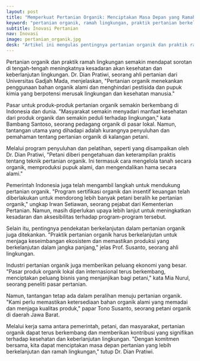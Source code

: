 ```yaml
---
layout: post
title: "Memperkuat Pertanian Organik: Menciptakan Masa Depan yang Ramah Lingkungan"
keyword: "pertanian organik, ramah lingkungan, praktik pertanian berkelanjutan, pasar produk organik"
subtitle: Inovasi Pertanian
nav: Inovasi
image: pertanian_organik.jpg
desk: "Artikel ini mengulas pentingnya pertanian organik dan praktik ramah lingkungan untuk memenuhi permintaan pasar yang meningkat terhadap produk organik. Dengan wawancara narasumber ahli dan praktisi, artikel ini menyoroti tantangan dan peluang dalam pengembangan pertanian organik di Indonesia"
---
```

Pertanian organik dan praktik ramah lingkungan semakin mendapat sorotan di tengah-tengah meningkatnya kesadaran akan kesehatan dan keberlanjutan lingkungan. Dr. Dian Pratiwi, seorang ahli pertanian dari Universitas Gadjah Mada, menjelaskan, "Pertanian organik menekankan penggunaan bahan organik alami dan menghindari pestisida dan pupuk kimia yang berpotensi merusak lingkungan dan kesehatan manusia."

Pasar untuk produk-produk pertanian organik semakin berkembang di Indonesia dan dunia. "Masyarakat semakin menyadari manfaat kesehatan dari produk organik dan semakin peduli terhadap lingkungan," kata Bambang Santoso, seorang pedagang organik di pasar lokal. Namun, tantangan utama yang dihadapi adalah kurangnya penyuluhan dan pemahaman tentang pertanian organik di kalangan petani.

Melalui program penyuluhan dan pelatihan, seperti yang disampaikan oleh Dr. Dian Pratiwi, "Petani diberi pengetahuan dan keterampilan praktis tentang teknik pertanian organik. Ini termasuk cara mengelola tanah secara organik, memproduksi pupuk alami, dan mengendalikan hama secara alami."

Pemerintah Indonesia juga telah mengambil langkah untuk mendukung pertanian organik. "Program sertifikasi organik dan insentif keuangan telah diberlakukan untuk mendorong lebih banyak petani beralih ke pertanian organik," ungkap Irwan Setiawan, seorang pejabat dari Kementerian Pertanian. Namun, masih diperlukan upaya lebih lanjut untuk meningkatkan kesadaran dan aksesibilitas terhadap program-program tersebut.

Selain itu, pentingnya pendekatan berkelanjutan dalam pertanian organik juga ditekankan. "Praktik pertanian organik harus berkelanjutan untuk menjaga keseimbangan ekosistem dan memastikan produksi yang berkelanjutan dalam jangka panjang," jelas Prof. Susanto, seorang ahli lingkungan.

Industri pertanian organik juga memberikan peluang ekonomi yang besar. "Pasar produk organik lokal dan internasional terus berkembang, menciptakan peluang bisnis yang menjanjikan bagi petani," kata Mia Nurul, seorang peneliti pasar pertanian.

Namun, tantangan tetap ada dalam peralihan menuju pertanian organik. "Kami perlu memastikan ketersediaan bahan organik alami yang memadai dan menjaga kualitas produk," papar Tono Susanto, seorang petani organik di daerah Jawa Barat.

Melalui kerja sama antara pemerintah, petani, dan masyarakat, pertanian organik dapat terus berkembang dan memberikan kontribusi yang signifikan terhadap kesehatan dan keberlanjutan lingkungan. "Dengan komitmen bersama, kita dapat menciptakan masa depan pertanian yang lebih berkelanjutan dan ramah lingkungan," tutup Dr. Dian Pratiwi.